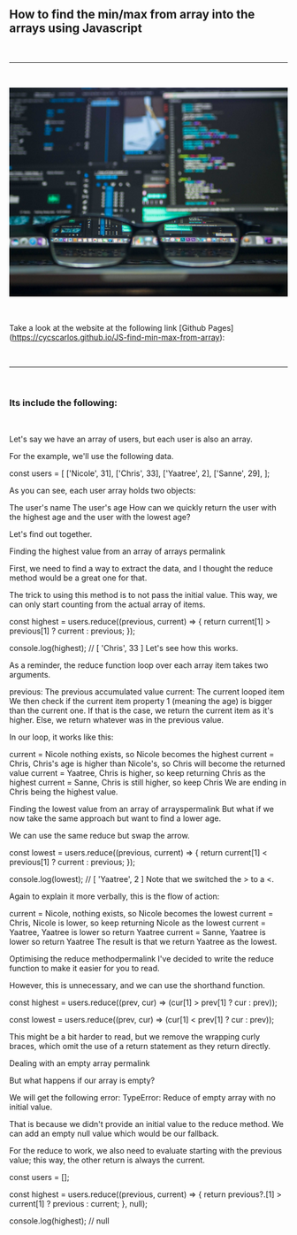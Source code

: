 <h2>How to find the min/max from array into the arrays using Javascript</h2>

<br>

---

<br>

![Website banner!](./assets/img/readme.jpg)

<br>

Take a look at the website at the following link [Github Pages] (https://cycscarlos.github.io/JS-find-min-max-from-array):

<br>

---

<br>

<h3>Its include the following:</h3>

<br>

Let's say we have an array of users, but each user is also an array.

For the example, we'll use the following data.

const users = [
['Nicole', 31],
['Chris', 33],
['Yaatree', 2],
['Sanne', 29],
];

As you can see, each user array holds two objects:

The user's name
The user's age
How can we quickly return the user with the highest age and the user with the lowest age?

Let's find out together.

Finding the highest value from an array of arrays permalink

First, we need to find a way to extract the data, and I thought the reduce method would be a great one for that.

The trick to using this method is to not pass the initial value. This way, we can only start counting from the actual array of items.

const highest = users.reduce((previous, current) => {
return current[1] > previous[1] ? current : previous;
});

console.log(highest);
// [ 'Chris', 33 ]
Let's see how this works.

As a reminder, the reduce function loop over each array item takes two arguments.

previous: The previous accumulated value
current: The current looped item
We then check if the current item property 1 (meaning the age) is bigger than the current one. If that is the case, we return the current item as it's higher. Else, we return whatever was in the previous value.

In our loop, it works like this:

current = Nicole nothing exists, so Nicole becomes the highest
current = Chris, Chris's age is higher than Nicole's, so Chris will become the returned value
current = Yaatree, Chris is higher, so keep returning Chris as the highest
current = Sanne, Chris is still higher, so keep Chris
We are ending in Chris being the highest value.

Finding the lowest value from an array of arrayspermalink
But what if we now take the same approach but want to find a lower age.

We can use the same reduce but swap the arrow.

const lowest = users.reduce((previous, current) => {
return current[1] < previous[1] ? current : previous;
});

console.log(lowest);
// [ 'Yaatree', 2 ]
Note that we switched the > to a <.

Again to explain it more verbally, this is the flow of action:

current = Nicole, nothing exists, so Nicole becomes the lowest
current = Chris, Nicole is lower, so keep returning Nicole as the lowest
current = Yaatree, Yaatree is lower so return Yaatree
current = Sanne, Yaatree is lower so return Yaatree
The result is that we return Yaatree as the lowest.

Optimising the reduce methodpermalink
I've decided to write the reduce function to make it easier for you to read.

However, this is unnecessary, and we can use the shorthand function.

const highest = users.reduce((prev, cur) => (cur[1] > prev[1] ? cur : prev));

const lowest = users.reduce((prev, cur) => (cur[1] < prev[1] ? cur : prev));

This might be a bit harder to read, but we remove the wrapping curly braces, which omit the use of a return statement as they return directly.

Dealing with an empty array permalink

But what happens if our array is empty?

We will get the following error: TypeError: Reduce of empty array with no initial value.

That is because we didn't provide an initial value to the reduce method. We can add an empty null value which would be our fallback.

For the reduce to work, we also need to evaluate starting with the previous value; this way, the other return is always the current.

const users = [];

const highest = users.reduce((previous, current) => {
return previous?.[1] > current[1] ? previous : current;
}, null);

console.log(highest);
// null
